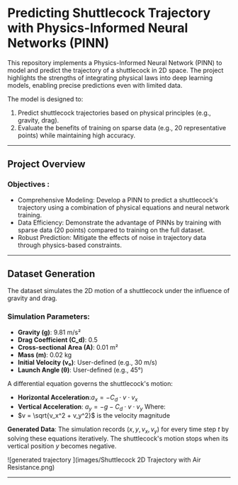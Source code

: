 # Predicting Shuttlecock Trajectory with Physics-Informed Neural Networks (PINN)
This repository implements a Physics-Informed Neural Network (PINN) to model and predict the trajectory of a shuttlecock in 2D space. The project highlights the strengths of integrating physical laws into deep learning models, enabling precise predictions even with limited data.


The model is designed to:
1. Predict shuttlecock trajectories based on physical principles (e.g., gravity, drag).
2. Evaluate the benefits of training on sparse data (e.g., 20 representative points) while maintaining high accuracy.

---
## Project Overview
### Objectives :
- Comprehensive Modeling: Develop a PINN to predict a shuttlecock's trajectory using a combination of physical equations and neural network training.
- Data Efficiency: Demonstrate the advantage of PINNs by training with sparse data (20 points) compared to training on the full dataset.
- Robust Prediction: Mitigate the effects of noise in trajectory data through physics-based constraints.


---
## Dataset Generation

The dataset simulates the 2D motion of a shuttlecock under the influence of gravity and drag. 

### Simulation Parameters:
- **Gravity (g)**: 9.81 m/s²
- **Drag Coefficient (C_d)**: 0.5
- **Cross-sectional Area (A)**: 0.01 m²
- **Mass (m)**: 0.02 kg
- **Initial Velocity (v₀)**: User-defined (e.g., 30 m/s)
- **Launch Angle (θ)**: User-defined (e.g., 45°)

A differential equation governs the shuttlecock's motion:
- **Horizontal Acceleration**:$a_x = -C_d \cdot v \cdot v_x$ 
- **Vertical Acceleration**: $a_y = -g - C_d \cdot v \cdot v_y$
  Where:  
- $v = \sqrt{v_x^2 + v_y^2}$ is the velocity magnitude  

**Generated Data**: The simulation records $(x, y, v_x, v_y)$ for every time step $t$ by solving these equations iteratively. The shuttlecock's motion stops when its vertical position $y$ becomes negative.

![generated trajectory ](images/Shuttlecock 2D Trajectory with Air Resistance.png)


---
